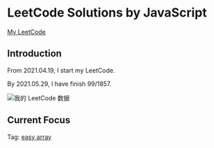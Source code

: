 # LeetCode Solutions by JavaScript

[My LeetCode](https://leetcode.com/JiweiYuan/)

## Introduction

From 2021.04.19, I start my LeetCode.

By 2021.05.29, I have finish 99/1857.

![我的 LeetCode 数据](https://stats.justsong.cn/api/leetcode/?username=JiweiYuan)
## Current Focus  

Tag: [easy array](https://leetcode.com/problemset/all/?topicSlugs=array&difficulty=Easy)

